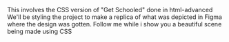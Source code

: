 This involves the CSS version of "Get Schooled" done in html-advanced
We'll be styling the project to make a replica of what was depicted in Figma where the design was gotten.
Follow me while i show you a beautiful scene being made using CSS
